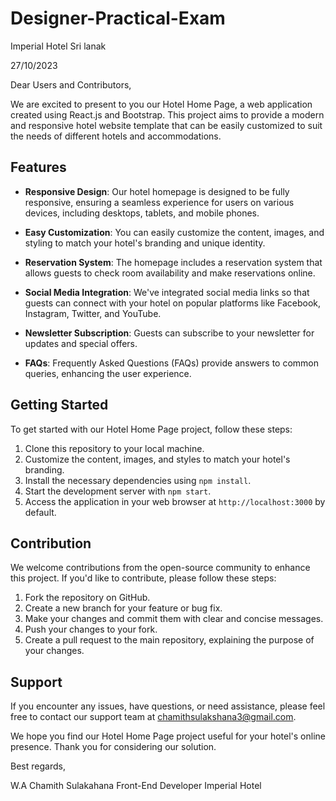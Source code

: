 # Designer-Practical-Exam
Imperial Hotel Sri lanak


27/10/2023

Dear Users and Contributors,

We are excited to present to you our Hotel Home Page, a web application created using React.js and Bootstrap. This project aims to provide a modern and responsive hotel website template that can be easily customized to suit the needs of different hotels and accommodations.

## Features

- **Responsive Design**: Our hotel homepage is designed to be fully responsive, ensuring a seamless experience for users on various devices, including desktops, tablets, and mobile phones.

- **Easy Customization**: You can easily customize the content, images, and styling to match your hotel's branding and unique identity.

- **Reservation System**: The homepage includes a reservation system that allows guests to check room availability and make reservations online.

- **Social Media Integration**: We've integrated social media links so that guests can connect with your hotel on popular platforms like Facebook, Instagram, Twitter, and YouTube.

- **Newsletter Subscription**: Guests can subscribe to your newsletter for updates and special offers.

- **FAQs**: Frequently Asked Questions (FAQs) provide answers to common queries, enhancing the user experience.

## Getting Started

To get started with our Hotel Home Page project, follow these steps:

1. Clone this repository to your local machine.
2. Customize the content, images, and styles to match your hotel's branding.
3. Install the necessary dependencies using `npm install`.
4. Start the development server with `npm start`.
5. Access the application in your web browser at `http://localhost:3000` by default.

## Contribution

We welcome contributions from the open-source community to enhance this project. If you'd like to contribute, please follow these steps:

1. Fork the repository on GitHub.
2. Create a new branch for your feature or bug fix.
3. Make your changes and commit them with clear and concise messages.
4. Push your changes to your fork.
5. Create a pull request to the main repository, explaining the purpose of your changes.

## Support

If you encounter any issues, have questions, or need assistance, please feel free to contact our support team at chamithsulakshana3@gmail.com.

We hope you find our Hotel Home Page project useful for your hotel's online presence. Thank you for considering our solution.

Best regards,

W.A Chamith Sulakahana
Front-End Developer
Imperial Hotel
